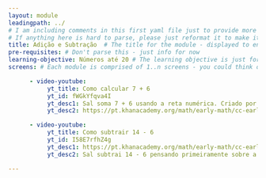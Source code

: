 ```yaml
---
layout: module
leadingpath: ../
# I am including comments in this first yaml file just to provide more context. Please don't parse the comments - just ignore them
# If anything here is hard to parse, please just reformat it to make it easy to parse!
title: Adição e Subtração  # The title for the module - displayed to end users
pre-requisites: # Don't parse this - just info for now
learning-objective: Números até 20 # The learning objective is just for curriculum developers so they know the purpose of each course and how to test that it was successful
screens: # Each module is comprised of 1..n screens - you could think of them like slides in keynote containing an image, a video, a poll, or a quiz.

      - video-youtube:
           yt_title: Como calcular 7 + 6
           yt_id: fWGkYfqva4I
           yt_desc1: Sal soma 7 + 6 usando a reta numérica. Criado por Sal Khan.
           yt_desc2: https://pt.khanacademy.org/math/early-math/cc-early-math-add-sub-20/cc-early-math-add-20/e/addition_2

      - video-youtube:
           yt_title: Como subtrair 14 - 6
           yt_id: I58E7rfhZ4g
           yt_desc1: https://pt.khanacademy.org/math/early-math/cc-early-math-add-sub-20/cc-early-math-sub-20/e/subtraction_2
           yt_desc2: Sal subtrai 14 - 6 pensando primeiramente sobre a subtração de 2 e 4. Criado por Sal Khan.

---
```

